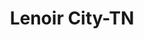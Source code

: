 ---
title: Lenoir City-TN
slug: lenoir-city-tn
f_state:
- cms/state/tennessee.md
f_locations:
- cms/payday-loan/a-plus-check-advance-484.md
- cms/payday-loan/a-plus-check-advance-486.md
- cms/payday-loan/advance-america-2915.md
- cms/payday-loan/advance-america-3160.md
- cms/payday-loan/cash-express-7406.md
- cms/payday-loan/cash-now-advance-8109.md
- cms/payday-loan/cash-now-advance-8110.md
- cms/payday-loan/cash-now-advance-8111.md
- cms/payday-loan/check-cash-10505.md
- cms/payday-loan/check-into-cash-12883.md
- cms/payday-loan/checkcash-usa-14214.md
- cms/payday-loan/checkcash-usa-14216.md
- cms/payday-loan/quickcheck-advance-25335.md
- cms/payday-loan/quickcheck-advance-25336.md
- cms/payday-loan/signature-check-cashing-5-26478.md
updated-on: '2024-05-30T13:41:28.615Z'
created-on: '2024-05-30T13:41:28.615Z'
published-on: '2024-05-30T13:54:32.469Z'
f_city: Lenoir City
layout: '[city].html'
tags: city
---